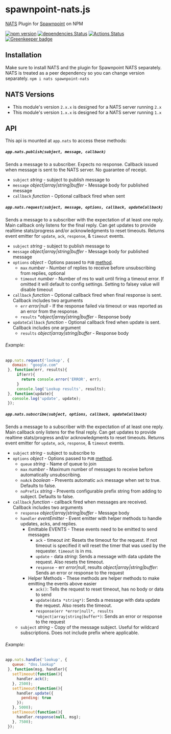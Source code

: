 # spawnpoint-nats.js
[NATS](https://nats.io/) Plugin for [Spawnpoint](https://github.com/nodecraft/spawnpoint) on NPM

[![npm version](https://badge.fury.io/js/spawnpoint-nats.svg)](https://badge.fury.io/js/spawnpoint-nats)
[![dependencies Status](https://david-dm.org/nodecraft/spawnpoint-nats/status.svg)](https://david-dm.org/nodecraft/spawnpoint-nats)
[![Actions Status](https://github.com/nodecraft/spawnpoint-nats/workflows/Test/badge.svg)](https://github.com/nodecraft/spawnpoint-nats/actions?workflow=Test)
[![Greenkeeper badge](https://badges.greenkeeper.io/nodecraft/spawnpoint-nats.svg)](https://greenkeeper.io/)

## Installation
Make sure to install NATS and the plugin for Spawnpoint NATS separately. NATS is treated as a peer dependency so you can change version separately.
```npm i nats spawnpoint-nats```

## NATS Versions
- This module's version `2.x.x` is designed for a NATS server running `2.x`
- This module's version `1.x.x` is designed for a NATS server running `1.x`

## API
This api is mounted at `app.nats` to access these methods:

##### `app.nats.publish(subject, message, callback)`
Sends a message to a subscriber. Expects no response. Callback issued when message is sent to the NATS server. No guarantee of receipt.
 - `subject` *string* - subject to publish message to
 - `message` *object|array|string|buffer* - Message body for published message
 - `callback` *function* - Optional callback fired when sent

##### `app.nats.request(subject, message, options, callback, updateCallback)`
Sends a message to a subscriber with the expectation of at least one reply. Main callback only listens for the final reply. Can get updates to provide realtime stats/progress and/or acknowledgments to reset timeouts. Returns event emitter for `update`, `ack`, `response`, & `timeout` events.

 - `subject` *string* - subject to publish message to
 - `message` *object|array|string|buffer* - Message body for published message
 - `options` *object* - Options passed to `PUB` [method](http://nats.io/documentation/internals/nats-protocol/#PUB).
   - `max` *number* - Number of replies to receive before unsubscribing from replies, optional
   - `timeout` *number* - Number of ms to wait until firing a timeout error. If omitted it will default to config settings. Setting to falsey value will disable timeout
 - `callback` *function* - Optional callback fired when final response is sent. Callback includes two arguments
   - `err` *error|null* - If the response failed via timeout or was reported as an error from the response.
   - `results` **object|array|string|buffer* - Response body
 - `updateCallback` *function* - Optional callback fired when update is sent. Callback includes one argument
   - `results` *object|array|string|buffer* - Response body

###### Example:
 ```javascript
 app.nats.request('lookup', {
    domain: "google.com"
  }, function(err, results){
      if(err){
        return console.error('ERROR', err);
      }
      console.log('Lookup results', results);
  }, function(update){
    console.log('update', update);
  });
  ```
  ##### `app.nats.subscribe(subject, options, callback, updateCallback)`
Sends a message to a subscriber with the expectation of at least one reply. Main callback only listens for the final reply. Can get updates to provide realtime stats/progress and/or acknowledgments to reset timeouts. Returns event emitter for `update`, `ack`, `response`, & `timeout` events.

 - `subject` *string* - subject to subscribe to
 - `options` *object* - Options passed to `PUB` [method](http://nats.io/documentation/internals/nats-protocol/#PUB).
   - `queue` *string* - Name of queue to join
   - `max` *number* - Maximum number of messages to receive before automatically unsubscribing.
   - `noAck` *boolean* - Prevents automatic `ack` message when set to true. Defaults to false.
   - `noPrefix` *string* - Prevents configurable prefix string from adding to subject. Defaults to false.
 - `callback` *function* - callback fired when messages are received. Callback includes two arguments
   - `response` *object|array|string|buffer* - Message body
   - `handler` *eventEmitter* - Event emitter with helper methods to handle updates, acks, and replies.
     - Emittable EVENTS - These events need to be emitted to send messages
       - `ack` - timeout *int*: Resets the timeout for the request. If not timeout is specified it will reset the timer that was used by the requester. `timeout` is in ms.
       - `update` - data *string*: Sends a message with data update the request. Also resets the timeout.
       - `response` - err *error|null*, results *object|array|string|buffer*: Sends an error or response to the request
     - Helper Methods - These methods are helper methods to make emitting the events above easier
        - `ack()`: Tells the request to reset timeout, has no body or data to send
        - `update(data *string*)`: Sends a message with data update the request. Also resets the timeout.
        - `response(err *error|null*, results *object|array|string|buffer*)`: Sends an error or response to the request
   - `subject` *string* - Copy of the message subject. Useful for wildcard subscriptions. Does not include prefix where applicable.

###### Example:
 ```javascript
 app.nats.handle('lookup', {
    queue: "dns.lookup"
  }, function(msg, handler){
    setTimeout(function(){
      handler.ack();
    }, 2500);
    setTimeout(function(){
      handler.update({
        pending: true
      });
    }, 5000);
    setTimeout(function(){
      handler.response(null, msg);
    }, 7500);
  });
  ```
